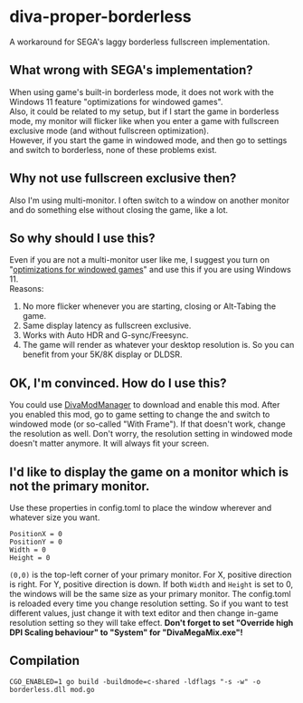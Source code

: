 # diva-proper-borderless
A workaround for SEGA's laggy borderless fullscreen implementation. 
## What wrong with SEGA's implementation?
When using game's built-in borderless mode, it does not work with the Windows 11 feature "optimizations for windowed games".  
Also, it could be related to my setup, but if I start the game in borderless mode, my monitor will flicker like when you enter a game with fullscreen exclusive mode (and without fullscreen optimization).  
However, if you start the game in windowed mode, and then go to settings and switch to borderless, none of these problems exist.  
## Why not use fullscreen exclusive then?
Also I'm using multi-monitor. I often switch to a window on another monitor and do something else without closing the game, like a lot.
## So why should I use this?
Even if you are not a multi-monitor user like me, I suggest you turn on "[optimizations for windowed games](https://support.microsoft.com/en-us/windows/optimizations-for-windowed-games-in-windows-11-3f006843-2c7e-4ed0-9a5e-f9389e535952)" and use this if you are using Windows 11.  
Reasons:
1. No more flicker whenever you are starting, closing or Alt-Tabing the game.
2. Same display latency as fullscreen exclusive.
3. Works with Auto HDR and G-sync/Freesync. 
4. The game will render as whatever your desktop resolution is. So you can  benefit from your 5K/8K display or DLDSR.
## OK, I'm convinced. How do I use this?
You could use [DivaModManager](https://github.com/TekkaGB/DivaModManager) to download and enable this mod.
After you enabled this mod, go to game setting to change the and switch to windowed mode (or so-called "With Frame").
If that doesn't work, change the resolution as well. Don't worry, the resolution setting in windowed mode doesn't matter anymore. It will always fit your screen.
## I'd like to display the game on a monitor which is not the primary monitor.
Use these properties in config.toml to place the window wherever and whatever size you want. 
```
PositionX = 0
PositionY = 0
Width = 0
Height = 0
```
`(0,0)` is the top-left corner of your primary monitor. For X, positive direction is right. For Y, positive direction is down.
If both `Width` and `Height` is set to 0, the windows will be the same size as your primary monitor.
The config.toml is reloaded every time you change resolution setting. So if you want to test different values, just change it with text editor and then change in-game resolution setting so they will take effect.
**Don't forget to set "Override high DPI Scaling behaviour" to "System" for "DivaMegaMix.exe"!**


## Compilation
`CGO_ENABLED=1 go build -buildmode=c-shared -ldflags "-s -w" -o borderless.dll mod.go`
